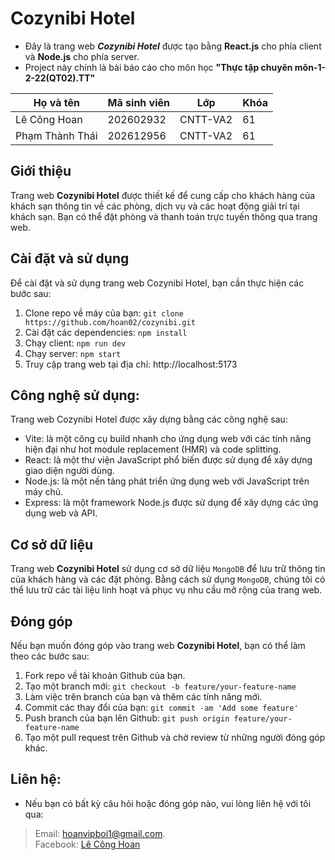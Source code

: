 # Cozynibi Hotel
- Đây là trang web ***Cozynibi Hotel*** được tạo bằng **React.js** cho phía client và **Node.js** cho phía server.
- Project này chính là bài báo cáo cho môn học **"Thực tập chuyên môn-1-2-22(QT02).TT"**

| Họ và tên | Mã sinh viên | Lớp | Khóa |
| --- | --- | --- | --- |
| Lê Công Hoan | 202602932 | CNTT-VA2 | 61 |
| Phạm Thành Thái | 202612956 | CNTT-VA2 | 61 |


## Giới thiệu
Trang web **Cozynibi Hotel** được thiết kế để cung cấp cho khách hàng của khách sạn thông tin về các phòng, dịch vụ và các hoạt động giải trí tại khách sạn. Bạn có thể đặt phòng và thanh toán trực tuyến thông qua trang web.

## Cài đặt và sử dụng
Để cài đặt và sử dụng trang web Cozynibi Hotel, bạn cần thực hiện các bước sau:

1. Clone repo về máy của bạn: `git clone https://github.com/hoan02/cozynibi.git`
2. Cài đặt các dependencies: `npm install`
3. Chạy client: `npm run dev`
5. Chạy server: `npm start`
6. Truy cập trang web tại địa chỉ: http://localhost:5173

## Công nghệ sử dụng:
Trang web Cozynibi Hotel được xây dựng bằng các công nghệ sau:
- Vite: là một công cụ build nhanh cho ứng dụng web với các tính năng hiện đại như hot module replacement (HMR) và code splitting.
- React: là một thư viện JavaScript phổ biến được sử dụng để xây dựng giao diện người dùng.
- Node.js: là một nền tảng phát triển ứng dụng web với JavaScript trên máy chủ.
- Express: là một framework Node.js được sử dụng để xây dựng các ứng dụng web và API.

## Cơ sở dữ liệu
Trang web **Cozynibi Hotel** sử dụng cơ sở dữ liệu `MongoDB` để lưu trữ thông tin của khách hàng và các đặt phòng. Bằng cách sử dụng `MongoDB`, chúng tôi có thể lưu trữ các tài liệu linh hoạt và phục vụ nhu cầu mở rộng của trang web.

## Đóng góp
Nếu bạn muốn đóng góp vào trang web **Cozynibi Hotel**, bạn có thể làm theo các bước sau:

1. Fork repo về tài khoản Github của bạn.
2. Tạo một branch mới: `git checkout -b feature/your-feature-name`
3. Làm việc trên branch của bạn và thêm các tính năng mới.
4. Commit các thay đổi của bạn: `git commit -am 'Add some feature'`
5. Push branch của bạn lên Github: `git push origin feature/your-feature-name`
6. Tạo một pull request trên Github và chờ review từ những người đóng góp khác.

## Liên hệ:
- Nếu bạn có bất kỳ câu hỏi hoặc đóng góp nào, vui lòng liên hệ với tôi qua:
> Email: hoanvipboi1@gmail.com.</br>
> Facebook: [Lê Công Hoan](https://www.facebook.com/hoan.ann69/)
